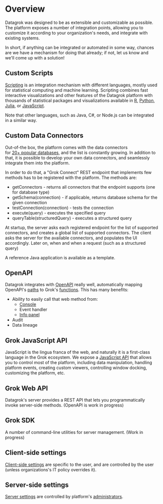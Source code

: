 <!-- TITLE: Integration -->
<!-- SUBTITLE: -->

# Overview

Datagrok was designed to be as extensible and customizable as possible. The platform exposes a number of 
integration points, allowing you to customize it according to your organization's needs, and integrate
with existing systems.

In short, if anything can be integrated or automated in some way, chances are we have a mechanism 
for doing that already; if not, let us know and we'll come up with a solution! 

## Custom Scripts

[Scripting](../features/scripting.md) is an integration mechanism with different languages,
mostly used for statistical computing and machine learning. 
Scripting combines fast interactive visualizations and other features of the Datagrok platform 
with thousands of statistical packages and visualizations available in 
[R](https://www.r-project.org/about.html), [Python](https://www.python.org),
[Julia](https://julialang.org), or [JavaScript](https://www.javascript.com).

Note that other languages, such as Java, C#, or Node.js can be integrated in a similar way.

## Custom Data Connectors

Out-of-the box, the platform comes with the data connectors  
for [20+ popular databases](../entities/data-source.md#databases), and the list is constantly growing.
In addition to that, it is possible to develop your own data connectors, and seamlessly integrate them
into the platform.

In order to do that, a "Grok Connect" REST endpoint that implements few methods has to be registered with the platform. 
The methods are:
* getConnectors - returns all connectors that the endpoint supports (one for database type)
* getSchema(connection) - if applicable, returns database schema for the given connection
* testConnection(connection) - tests the connection
* execute(query) - executes the specified query
* queryTable(structuredQuery) - executes a structured query

At startup, the server asks each registered endpoint for the list of supported connectors, and 
creates a global list of supported connectors. The client asks the server for the available connectors,
and populates the UI accordingly. Later on, when and when a request (such as a structured query)
 
A reference Java application is available as a template. 

## OpenAPI

Datagrok integrates with [OpenAPI](../features/open-api.md) really well, automatically mapping
OpenAPI's [paths](https://swagger.io/docs/specification/basic-structure/) to Grok's [functions](../entities/function.md).
This has many benefits:
* Ability to easily call that web method from:
  * [Console](../features/console.md)
  * Event handler
  * [Info panel](../concepts/info-panels.md)
* Audit
* Data lineage

## Grok JavaScript API

JavaScript is the lingua franca of the web, and naturally it is a first-class language in the Grok ecosystem. 
We expose a [JavaScript API](../features/js-integration.md) that allows you to control most of the platform, including
data manipulation, handling platform events, creating custom viewers, controlling window docking,
customizing the platform, etc.  

## Grok Web API

Datagrok's server provides a REST API that lets you programmatically invoke server-side methods. 
(OpenAPI is work in progress)

## Grok SDK

A number of command-line utilities for server management. (Work in progress)

## Client-side settings

[Client-side settings](../dialogs/settings.md) are specific to the user, and are controlled by the user (unless 
organizations's IT policy overrides it).

## Server-side settings

[Server settings](../dialogs/settings-server.md) are controlled by platform's [administrators](../features/security.md).
